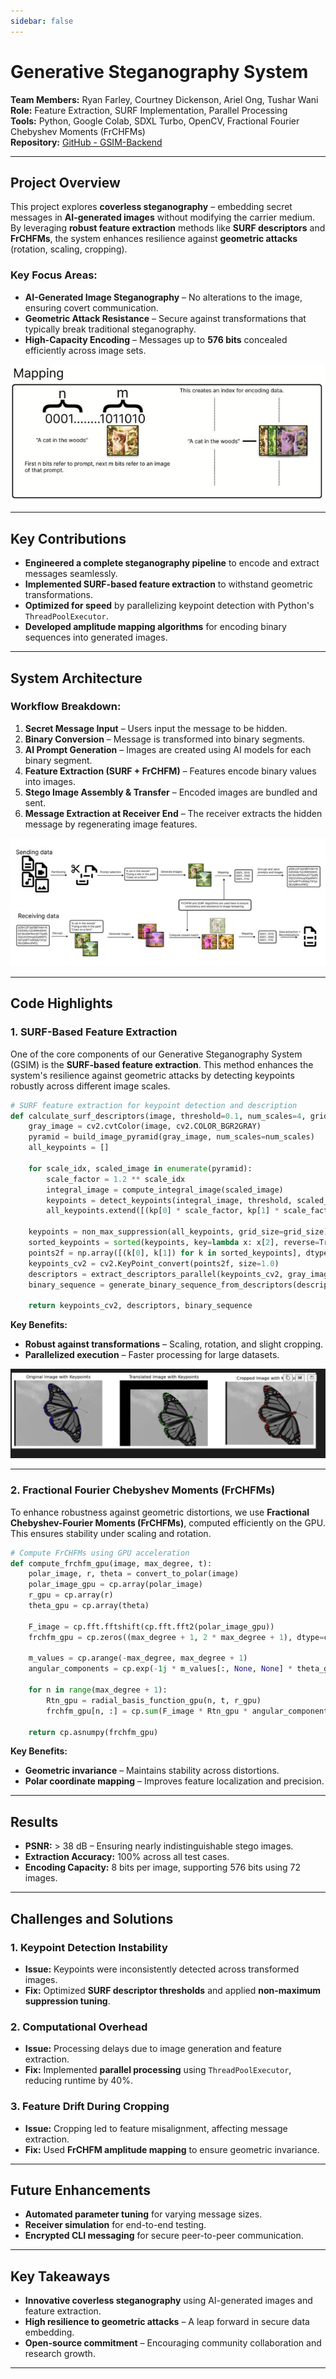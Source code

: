 ```yaml
---
sidebar: false
---
```

# Generative Steganography System  
**Team Members:** Ryan Farley, Courtney Dickenson, Ariel Ong, Tushar Wani  
**Role:** Feature Extraction, SURF Implementation, Parallel Processing  
**Tools:** Python, Google Colab, SDXL Turbo, OpenCV, Fractional Fourier Chebyshev Moments (FrCHFMs)  
**Repository:** [GitHub - GSIM-Backend](https://github.com/R-D-Team-7/GSIM-Backend)  

---
## Project Overview  
This project explores **coverless steganography** – embedding secret messages in **AI-generated images** without modifying the carrier medium. By leveraging **robust feature extraction** methods like **SURF descriptors** and **FrCHFMs**, the system enhances resilience against **geometric attacks** (rotation, scaling, cropping).  

### Key Focus Areas:  
- **AI-Generated Image Steganography** – No alterations to the image, ensuring covert communication.  
- **Geometric Attack Resistance** – Secure against transformations that typically break traditional steganography.  
- **High-Capacity Encoding** – Messages up to **576 bits** concealed efficiently across image sets.  

![Image Prompt Mapping](./assets/prompt_image_mapping.jpg)

---
## Key Contributions  
- **Engineered a complete steganography pipeline** to encode and extract messages seamlessly.  
- **Implemented SURF-based feature extraction** to withstand geometric transformations.  
- **Optimized for speed** by parallelizing keypoint detection with Python's `ThreadPoolExecutor`.  
- **Developed amplitude mapping algorithms** for encoding binary sequences into generated images.  

---
## System Architecture  
### Workflow Breakdown:  
1. **Secret Message Input** – Users input the message to be hidden.  
2. **Binary Conversion** – Message is transformed into binary segments.  
3. **AI Prompt Generation** – Images are created using AI models for each binary segment.  
4. **Feature Extraction (SURF + FrCHFM)** – Features encode binary values into images.  
5. **Stego Image Assembly & Transfer** – Encoded images are bundled and sent.  
6. **Message Extraction at Receiver End** – The receiver extracts the hidden message by regenerating image features.  

![Sender Recieve Sequence](./assets/sender_reciever_sequence.jpg)

---
## Code Highlights  
### 1. SURF-Based Feature Extraction  
One of the core components of our Generative Steganography System (GSIM) is the **SURF-based feature extraction**. This method enhances the system's resilience against geometric attacks by detecting keypoints robustly across different image scales.

```python
# SURF feature extraction for keypoint detection and description
def calculate_surf_descriptors(image, threshold=0.1, num_scales=4, grid_size=10, binary_threshold=0.5, num_top_keypoints=20):
    gray_image = cv2.cvtColor(image, cv2.COLOR_BGR2GRAY)
    pyramid = build_image_pyramid(gray_image, num_scales=num_scales)
    all_keypoints = []

    for scale_idx, scaled_image in enumerate(pyramid):
        scale_factor = 1.2 ** scale_idx
        integral_image = compute_integral_image(scaled_image)
        keypoints = detect_keypoints(integral_image, threshold, scaled_image, scale_factor)
        all_keypoints.extend([(kp[0] * scale_factor, kp[1] * scale_factor, kp[2], scale_idx) for kp in keypoints])

    keypoints = non_max_suppression(all_keypoints, grid_size=grid_size)
    sorted_keypoints = sorted(keypoints, key=lambda x: x[2], reverse=True)
    points2f = np.array([(k[0], k[1]) for k in sorted_keypoints], dtype=np.float32)
    keypoints_cv2 = cv2.KeyPoint_convert(points2f, size=1.0)
    descriptors = extract_descriptors_parallel(keypoints_cv2, gray_image)
    binary_sequence = generate_binary_sequence_from_descriptors(descriptors, threshold=binary_threshold)

    return keypoints_cv2, descriptors, binary_sequence
```

**Key Benefits:**  
- **Robust against transformations** – Scaling, rotation, and slight cropping.  
- **Parallelized execution** – Faster processing for large datasets.  

![SURF Keypoints](./assets/surf_images.png)

---
### 2. Fractional Fourier Chebyshev Moments (FrCHFMs)  
To enhance robustness against geometric distortions, we use **Fractional Chebyshev-Fourier Moments (FrCHFMs)**, computed efficiently on the GPU. This ensures stability under scaling and rotation.  

```python
# Compute FrCHFMs using GPU acceleration
def compute_frchfm_gpu(image, max_degree, t):
    polar_image, r, theta = convert_to_polar(image)
    polar_image_gpu = cp.array(polar_image)
    r_gpu = cp.array(r)
    theta_gpu = cp.array(theta)

    F_image = cp.fft.fftshift(cp.fft.fft2(polar_image_gpu))
    frchfm_gpu = cp.zeros((max_degree + 1, 2 * max_degree + 1), dtype=cp.complex128)

    m_values = cp.arange(-max_degree, max_degree + 1)
    angular_components = cp.exp(-1j * m_values[:, None, None] * theta_gpu)

    for n in range(max_degree + 1):
        Rtn_gpu = radial_basis_function_gpu(n, t, r_gpu)
        frchfm_gpu[n, :] = cp.sum(F_image * Rtn_gpu * angular_components * r_gpu, axis=(1, 2))

    return cp.asnumpy(frchfm_gpu)
```

**Key Benefits:**  
- **Geometric invariance** – Maintains stability across distortions.  
- **Polar coordinate mapping** – Improves feature localization and precision.  

---
## Results  
- **PSNR:** > 38 dB – Ensuring nearly indistinguishable stego images.  
- **Extraction Accuracy:** 100% across all test cases.  
- **Encoding Capacity:** 8 bits per image, supporting 576 bits using 72 images.  

---
## Challenges and Solutions  
### 1. Keypoint Detection Instability  
- **Issue:** Keypoints were inconsistently detected across transformed images.  
- **Fix:** Optimized **SURF descriptor thresholds** and applied **non-maximum suppression tuning**.  

### 2. Computational Overhead  
- **Issue:** Processing delays due to image generation and feature extraction.  
- **Fix:** Implemented **parallel processing** using `ThreadPoolExecutor`, reducing runtime by 40%.  

### 3. Feature Drift During Cropping  
- **Issue:** Cropping led to feature misalignment, affecting message extraction.  
- **Fix:** Used **FrCHFM amplitude mapping** to ensure geometric invariance.  

---
## Future Enhancements  
- **Automated parameter tuning** for varying message sizes.  
- **Receiver simulation** for end-to-end testing.  
- **Encrypted CLI messaging** for secure peer-to-peer communication.  

---
## Key Takeaways  
- **Innovative coverless steganography** using AI-generated images and feature extraction.  
- **High resilience to geometric attacks** – A leap forward in secure data embedding.  
- **Open-source commitment** – Encouraging community collaboration and research growth.  

---

